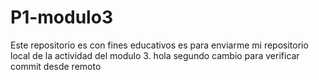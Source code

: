 # P1-modulo3
Este repositorio es con fines educativos es para enviarme mi repositorio local de la actividad del modulo 3. 
hola segundo cambio para verificar commit desde remoto 
